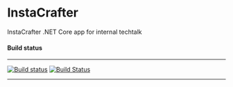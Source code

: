 # InstaCrafter
InstaCrafter .NET Core app for internal techtalk

#### Build status
----

[![Build status](https://ci.appveyor.com/api/projects/status/qnvshb1n83w3cil9?svg=true)](https://ci.appveyor.com/project/a-legotin/instacrafter)
[![Build Status](https://travis-ci.org/a-legotin/InstaCrafter.svg?branch=master)](https://travis-ci.org/a-legotin/InstaCrafter)

----
